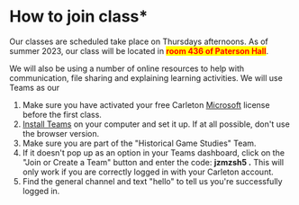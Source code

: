 # How to join class\*

Our classes are scheduled take place on Thursdays afternoons. As of summer 2023, our class will be located in <mark style="color:red;">**room 436 of Paterson Hall**</mark>.&#x20;

We will also be using a number of online resources to help with communication, file sharing and explaining learning activities. We will use Teams as our&#x20;

1. Make sure you have activated your free Carleton [Microsoft](course-info/digital-tools/office.md) license before the first class.
2. [Install Teams](course-info/digital-tools/teams.md) on your computer and set it up. If at all possible, don't use the browser version.
3. Make sure you are part of the "Historical Game Studies" Team.&#x20;
4. If it doesn't pop up as an option in your Teams dashboard, click on the "Join or Create a Team" button and enter the code: **jzmzsh5 .** This will only work if you are correctly logged in with your Carleton account.&#x20;
5. Find the general channel and text "hello" to tell us you're successfully logged in.&#x20;

